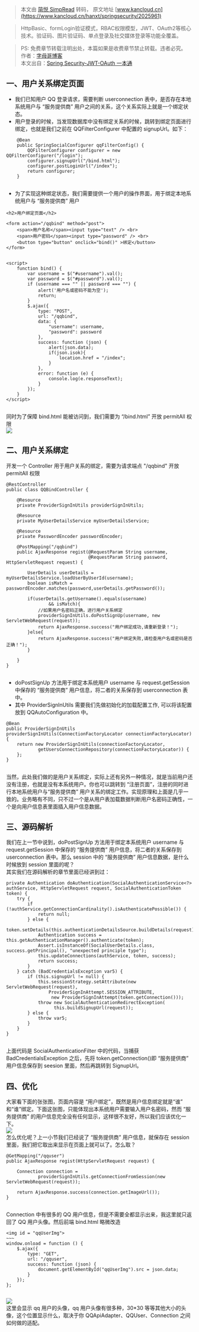 > 本文由 [简悦 SimpRead](http://ksria.com/simpread/) 转码， 原文地址 [www.kancloud.cn](https://www.kancloud.cn/hanxt/springsecurity/2025961)

> HttpBasic、formLogin验证模式，RBAC权限模型，JWT、OAuth2等核心技术。验证码、图片验证码、单点登录及社交媒体登录等功能全覆盖。

> PS: 免费章节转载注明出处，本篇如果是收费章节禁止转载。违者必究。  
> 作者：[字母哥博客](http://www.zimug.com)  
> 本文出自：[Spring Security-JWT-OAuth 一本通](http://springboot.zimug.com)

一、用户关系绑定页面
----------

*   我们已知用户 QQ 登录请求，需要判断 userconnection 表中，是否存在本地系统用户与 “服务提供商” 用户之间的关系，这个关系实际上就是一个绑定状态。
*   用户登录的时候，当发现数据库中没有绑定关系的时候，跳转到绑定页面进行绑定，也就是我们之前在 QQFilterConfigurer 中配置的 signupUrl。如下：

```
    @Bean
    public SpringSocialConfigurer qqFilterConfig() {
        QQFilterConfigurer configurer = new QQFilterConfigurer("/login");
        configurer.signupUrl("/bind.html");
        configurer.postLoginUrl("/index");
        return configurer;
    }


```

*   为了实现这种绑定状态，我们需要提供一个用户的操作界面，用于绑定本地系统用户与 “服务提供商” 用户

```
<h2>用户绑定页面</h2>

<form action="/qqbind" method="post">
    <span>用户名称</span><input type="text" /> <br>
    <span>用户密码</span><input type="password" /> <br>
    <button type="button" onclick="bind()" >绑定</button>
</form>


<script>
    function bind() {
        var username = $("#username").val();
        var password = $("#password").val();
        if (username === "" || password === "") {
            alert('用户名或密码不能为空');
            return;
        }
        $.ajax({
            type: "POST",
            url: "/qqbind",
            data: {
                "username": username,
                "password": password
            },
            success: function (json) {
                alert(json.data);
                if(json.isok){
                    location.href = "/index";
                }
            },
            error: function (e) {
                console.log(e.responseText);
            }
        });
    }
</script>


```

同时为了保障 bind.html 能被访问到，我们需要为 “/bind.html” 开放 permitAll 权限  
![](https://img.kancloud.cn/f7/7d/f77d804ac9132b97024339558e0986a2_353x189.png)

二、用户关系绑定
--------

开发一个 Controller 用于用户关系的绑定，需要为请求端点 "/qqbind" 开放 permitAll 权限

```
@RestController
public class QQBindController {
    
    @Resource
    private ProviderSignInUtils providerSignInUtils;

    @Resource
    private MyUserDetailsService myUserDetailsService;

    @Resource
    private PasswordEncoder passwordEncoder;
    
    @PostMapping("/qqbind")
    public AjaxResponse regist(@RequestParam String username,
                               @RequestParam String password, HttpServletRequest request) {

        UserDetails userDetails = myUserDetailsService.loadUserByUserId(username);
        boolean isMatch = passwordEncoder.matches(password,userDetails.getPassword());
        
        if(userDetails.getUsername().equals(username)
                && isMatch){
            //如果用户名密码正确，进行用户关系绑定
            providerSignInUtils.doPostSignUp(username, new ServletWebRequest(request));
            return AjaxResponse.success("用户绑定成功,请重新登录！");
        }else{
            return AjaxResponse.success("用户绑定失败,请检查用户名或密码是否正确！");
        }

    }
}


```

*   doPostSignUp 方法用于绑定本系统用户 username 与 request.getSession 中保存的 “服务提供商” 用户信息，将二者的关系保存到 userconnection 表中。
*   其中 ProviderSignInUtils 需要我们先做初始化的加载配置工作, 可以将该配置放到 QQAutoConfiguration 中。

```
@Bean
public ProviderSignInUtils providerSignInUtils(ConnectionFactoryLocator connectionFactoryLocator) {
    return new ProviderSignInUtils(connectionFactoryLocator,
            getUsersConnectionRepository(connectionFactoryLocator)) {
    };
}


```

当然，此处我们做的是用户关系绑定，实际上还有另外一种情况，就是当前用户还没有注册，也就是没有本系统用户。你也可以跳转到 “注册页面”，注册的同时进行本地系统用户与“服务提供商” 用户关系的绑定工作。实现原理和上面是几乎一致的。业务略有不同，只不过一个是从用户表加载数据判断用户名密码正确性，一个是向用户信息表里面插入用户信息数据。

三、源码解析
------

我们在上一节中说到，doPostSignUp 方法用于绑定本系统用户 username 与 request.getSession 中保存的 “服务提供商” 用户信息，将二者的关系保存到 userconnection 表中。那么 session 中的 “服务提供商” 用户信息数据，是什么时候放到 session 里面的呢？  
其实我们在源码解析的章节里面已经讲到过：

```
private Authentication doAuthentication(SocialAuthenticationService<?> authService, HttpServletRequest request, SocialAuthenticationToken token) {
    try {
        if (!authService.getConnectionCardinality().isAuthenticatePossible()) {
            return null;
        } else {
            token.setDetails(this.authenticationDetailsSource.buildDetails(request));
            Authentication success = this.getAuthenticationManager().authenticate(token);
            Assert.isInstanceOf(SocialUserDetails.class, success.getPrincipal(), "unexpected principle type");
            this.updateConnections(authService, token, success);
            return success;
        }
    } catch (BadCredentialsException var5) {
        if (this.signupUrl != null) {
            this.sessionStrategy.setAttribute(new ServletWebRequest(request), 
                ProviderSignInAttempt.SESSION_ATTRIBUTE,
                 new ProviderSignInAttempt(token.getConnection()));
            throw new SocialAuthenticationRedirectException(
                  this.buildSignupUrl(request));
        } else {
            throw var5;
        }
    }
}


```

上面代码是 SocialAuthenticationFilter 中的代码，当捕获 BadCredentialsException 之后，先将 token.getConnection()即 “服务提供商” 用户信息保存到 seesion 里面，然后再跳转到 SignupUrl。

四、优化
----

大家看下面的张张图，页面内容是 “用户绑定”，既然是用户信息绑定就是“谁” 和“谁”绑定。下面这张图，只能体现出本系统用户需要输入用户名密码，然而 “服务提供商” 的用户信息完全没有任何显示，这样很不友好，所以我们应该优化一下。  
![](https://img.kancloud.cn/f7/7d/f77d804ac9132b97024339558e0986a2_353x189.png)  
怎么优化呢？上一小节我们已经说了 “服务提供商” 用户信息，就保存在 session 里面，我们把它取出来显示在页面上就可以了。怎么取？

```
@GetMapping("/qquser")
public AjaxResponse regist(HttpServletRequest request) {

    Connection connection =
            providerSignInUtils.getConnectionFromSession(new ServletWebRequest(request));

    return AjaxResponse.success(connection.getImageUrl());
}


```

Connection 中有很多的 QQ 用户信息，但是不需要全都显示出来，我这里就只返回了 QQ 用户头像。然后前端 bind.html 略微改造

```
<img id = "qqUserImg">
~~~
window.onload = function () {
    $.ajax({
        type: "GET",
        url: "/qquser",
        success: function (json) {
            document.getElementById("qqUserImg").src = json.data;
        }
    });
};


```

![](https://img.kancloud.cn/86/40/8640e40b80a67cfd86ba387cae7437f8_321x231.png)  
这里会显示 qq 用户的头像，qq 用户头像有很多种，30*30 等等其他大小的头像，这个位置显示什么，取决于你 QQApiAdapter、QQUser、Connection 之间如何做的适配。
